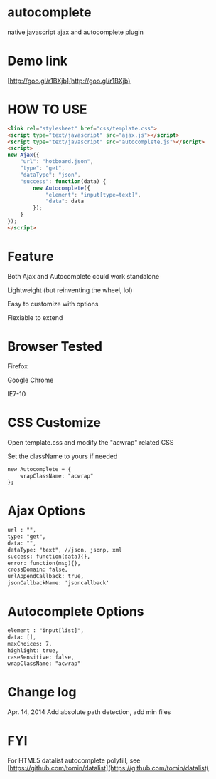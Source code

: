 autocomplete
============
native javascript ajax and autocomplete plugin


Demo link
===========
[http://goo.gl/r1BXjb](http://goo.gl/r1BXjb)


HOW TO USE
===========
```html
<link rel="stylesheet" href="css/template.css">
<script type="text/javascript" src="ajax.js"></script>
<script type="text/javascript" src="autocomplete.js"></script>
<script>
new Ajax({
	"url": "hotboard.json",
	"type": "get",
	"dataType": "json",
	"success": function(data) {
		new Autocomplete({
			"element": "input[type=text]",
			"data": data			
		});		
	}
});
</script>
```

Feature
===========
Both Ajax and Autocomplete could work standalone

Lightweight (but reinventing the wheel, lol)

Easy to customize with options

Flexiable to extend


Browser Tested
===========
Firefox 

Google Chrome

IE7-10 


CSS Customize
===========
Open template.css and modify the "acwrap" related CSS

Set the className to yours if needed

```html
new Autocomplete = {
	wrapClassName: "acwrap"
};
```

Ajax Options
===========
```html
url : "", 
type: "get",
data: "",
dataType: "text", //json, jsonp, xml
success: function(data){},
error: function(msg){},
crossDomain: false,
urlAppendCallback: true,
jsonCallbackName: 'jsoncallback'
```

Autocomplete Options
===========
```html
element : "input[list]", 		
data: [],
maxChoices: 7,
highlight: true,
caseSensitive: false,
wrapClassName: "acwrap"
```

Change log
===========
Apr. 14, 2014  Add absolute path detection, add min files 


FYI
===========
For HTML5 datalist autocomplete polyfill, see [https://github.com/tomin/datalist](https://github.com/tomin/datalist)